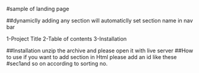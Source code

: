 #sample of landing page

##dynamiclly adding any section will automaticlly set section name in nav bar 

1-Project Title
2-Table of contents
3-Installation

##Installation
unzip the archive and please open it with live server
##How to use 
if you want to add section in Html please add an id like these #sec1and so on according to sorting no.
